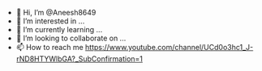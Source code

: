 - 👋 Hi, I’m @Aneesh8649
- 👀 I’m interested in ...
- 🌱 I’m currently learning ...
- 💞️ I’m looking to collaborate on ...
- 📫 How to reach me https://www.youtube.com/channel/UCd0o3hc1_J-rND8HTYWlbGA?_SubConfirmation=1
<!---
Aneesh8649/Aneesh8649 is a ✨ special ✨ repository because its `README.md` (this file) appears on your GitHub profile.
You can click the Preview link to take a look at your changes.
--->
